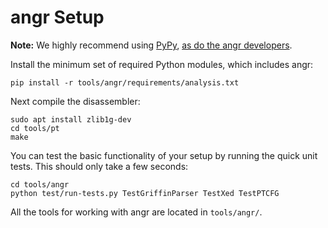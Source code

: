 # angr Setup

**Note:** We highly recommend using [PyPy](https://pypy.org/), [as do the angr developers](https://docs.angr.io/advanced-topics/speed).

Install the minimum set of required Python modules, which includes angr:

    pip install -r tools/angr/requirements/analysis.txt

Next compile the disassembler:

    sudo apt install zlib1g-dev
    cd tools/pt
    make

You can test the basic functionality of your setup by running the quick unit tests.
This should only take a few seconds:

    cd tools/angr
    python test/run-tests.py TestGriffinParser TestXed TestPTCFG

All the tools for working with angr are located in `tools/angr/`.
